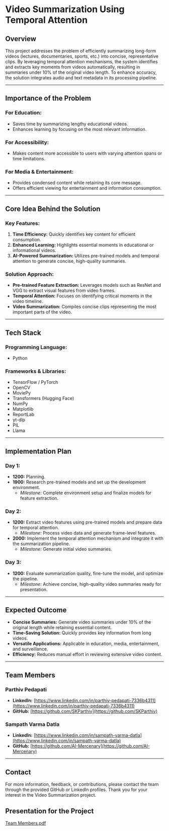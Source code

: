# Video Summarization Using Temporal Attention

## Overview
This project addresses the problem of efficiently summarizing long-form videos (lectures, documentaries, sports, etc.) into concise, representative clips. By leveraging temporal attention mechanisms, the system identifies and extracts key moments from videos automatically, resulting in summaries under 10% of the original video length. To enhance accuracy, the solution integrates audio and text metadata in its processing pipeline.

---

## Importance of the Problem

### **For Education:**
- Saves time by summarizing lengthy educational videos.
- Enhances learning by focusing on the most relevant information.

### **For Accessibility:**
- Makes content more accessible to users with varying attention spans or time limitations.

### **For Media & Entertainment:**
- Provides condensed content while retaining its core message.
- Offers efficient viewing for entertainment and information consumption.

---

## Core Idea Behind the Solution

### **Key Features:**
1. **Time Efficiency:** Quickly identifies key content for efficient consumption.
2. **Enhanced Learning:** Highlights essential moments in educational or informational videos.
3. **AI-Powered Summarization:** Utilizes pre-trained models and temporal attention to generate concise, high-quality summaries.

### **Solution Approach:**
- **Pre-trained Feature Extraction:** Leverages models such as ResNet and VGG to extract visual features from video frames.
- **Temporal Attention:** Focuses on identifying critical moments in the video timeline.
- **Video Summarization:** Compiles concise clips representing the most important parts of the video.

---

## Tech Stack

### **Programming Language:**
- Python

### **Frameworks & Libraries:**
- TensorFlow / PyTorch
- OpenCV
- MoviePy
- Transformers (Hugging Face)
- NumPy
- Matplotlib
- ReportLab
- yt-dlp
- PIL
- Llama

---

## Implementation Plan

### **Day 1:**
- **1200:** Planning.
- **1900:** Research pre-trained models and set up the development environment.
  - *Milestone:* Complete environment setup and finalize models for feature extraction.

### **Day 2:**
- **1200:** Extract video features using pre-trained models and prepare data for temporal attention.
  - *Milestone:* Process video data and generate frame-level features.
- **2000:** Implement the temporal attention mechanism and integrate it with the summarization pipeline.
  - *Milestone:* Generate initial video summaries.

### **Day 3:**
- **1200:** Evaluate summarization quality, fine-tune the model, and optimize the pipeline.
  - *Milestone:* Achieve concise, high-quality video summaries ready for presentation.

---

## Expected Outcome

- **Concise Summaries:** Generate video summaries under 10% of the original length while retaining essential content.
- **Time-Saving Solution:** Quickly provides key information from long videos.
- **Versatile Applications:** Applicable in education, media, entertainment, and surveillance.
- **Efficiency:** Reduces manual effort in reviewing extensive video content.

---

## Team Members

### Parthiv Pedapati
- **LinkedIn:** [https://www.linkedin.com/in/parthiv-pedapati-7336b4311](https://www.linkedin.com/in/parthiv-pedapati-7336b4311)
- **GitHub:** [https://github.com/SKParthiv](https://github.com/SKParthiv)

### Sampath Varma Datla
- **LinkedIn:** [https://www.linkedin.com/in/sampath-varma-datla](https://www.linkedin.com/in/sampath-varma-datla)
- **GitHub:** [https://github.com/AI-Mercenary](https://github.com/AI-Mercenary)

---

## Contact
For more information, feedback, or contributions, please contact the team through the provided GitHub or LinkedIn profiles. Thank you for your interest in the Video Summarization project.

## Presentation for the Project
[Team Members.pdf](https://github.com/user-attachments/files/18113747/Team.Members.pdf)
